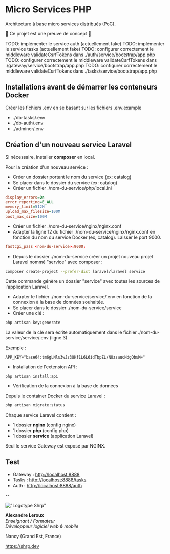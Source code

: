 # Micro Services PHP

Architecture à base micro services distribués (PoC).

🚨 Ce projet est une preuve de concept 🚨

TODO: implémenter le service auth (actuellement fake)
TODO: implémenter le service tasks (actuellement fake)
TODO: configurer correctement le middleware validateCsrfTokens dans ./auth/service/bootstrap/app.php
TODO: configurer correctement le middleware validateCsrfTokens dans ./gateway/service/bootstrap/app.php
TODO: configurer correctement le middleware validateCsrfTokens dans ./tasks/service/bootstrap/app.php

## Installations avant de démarrer les conteneurs Docker

Créer les fichiers .env en se basant sur les fichiers .env.example

- ./db-tasks/.env
- ./db-auth/.env
- ./adminer/.env

## Création d'un nouveau service Laravel

Si nécessaire, installer __composer__ en local.

Pour la création d'un nouveau service :

- Créer un dossier portant le nom du service (ex: catalog)
- Se placer dans le dossier du service (ex: catalog)
- Créer un fichier ./nom-du-service/php/local.ini

```ini
display_errors=On
error_reporting=E_ALL
memory_limit=512M
upload_max_filesize=100M
post_max_size=100M
```

- Créer un fichier ./nom-du-service/nginx/nginx.conf
- Adapter la ligne 12 du fichier ./nom-du-service/nginx/nginx.conf en fonction du nom du service Docker (ex, catalog). Laisser le port 9000.

```conf
fastcgi_pass <nom-du-service>:9000;
```

- Depuis le dossier ./nom-du-service créer un projet nouveau projet Laravel nommé "service" avec composer :

```sh
composer create-project --prefer-dist laravel/laravel service
```

Cette commande génère un dossier "service" avec toutes les sources de l'application Laravel.

- Adapter le fichier ./nom-du-service/service/.env en fonction de la connexion à la base de données souhaitée.
- Se placer dans le dossier ./nom-du-service/service
- Créer une clé :

```sh
php artisan key:generate
```

La valeur de la clé sera écrite automatiquement dans le fichier ./nom-du-service/service/.env (ligne 3)

Exemple :

```.env
APP_KEY="base64:tm6gLNls3wJz3QKf1L6L6idTbpZL/NUzzaucHdgQbsM="
```

- Installation de l'extension API :

```sh
php artisan install:api
```

- Vérification de la connexion à la base de données

Depuis le container Docker du service Laravel :

```sh
php artisan migrate:status
```

Chaque service Laravel contient :

- 1 dossier __nginx__ (config nginx)
- 1 dossier __php__ (config php)
- 1 dossier __service__ (application Laravel)

Seul le service Gateway est exposé par NGINX.

## Test

- Gateway : <http://localhost:8888>
- Tasks : <http://localhost:8888/tasks>
- Auth : <http://localhost:8888/auth>

--

!["Logotype Shrp"](https://sherpa.one/images/sherpa-logotype.png)

__Alexandre Leroux__  
_Enseignant / Formateur_  
_Développeur logiciel web & mobile_

Nancy (Grand Est, France)

<https://shrp.dev>
